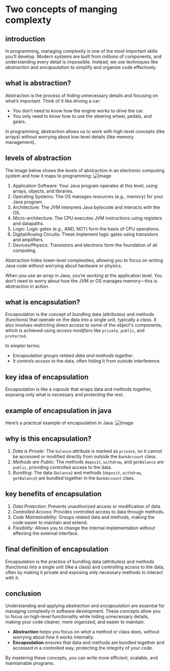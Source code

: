 Two concepts of manging complexty
=================================================

introduction
------------
In programming, managing complexity is one of the most important skills you’ll develop. Modern systems are built from millions of components, and understanding every detail is impossible. Instead, we use techniques like *abstraction* and *encapsulation* to simplify and organize code effectively.

what is  abstraction?
-------------------
Abstraction is the process of hiding unnecessary details and focusing on what’s important. Think of it like driving a car:
- You don’t need to know how the engine works to drive the car.
- You only need to know how to use the steering wheel, pedals, and gears.

In programming, abstraction allows us to work with high-level concepts (like arrays) without worrying about low-level details (like memory management).

levels of abstraction 
------------------------------------
The image below shows the levels of abstraction in an electronic computing system and how it maps to programming:
![Image](https://github.com/user-attachments/assets/2266e45f-7376-4aa0-a3f3-0545f1e5b34d)



1. Application Software: Your Java program operates at this level, using arrays, objects, and libraries.
2. Operating Systems: The OS manages resources (e.g., memory) for your Java program.
3. Architecture: The JVM interprets Java bytecode and interacts with the OS.
4. Micro-architecture: The CPU executes JVM instructions using registers and datapaths.
5. Logic: Logic gates (e.g., AND, NOT) form the basis of CPU operations.
6. Digital/Analog Circuits: These implement logic gates using transistors and amplifiers.
7. Devices/Physics: Transistors and electrons form the foundation of all computing.

Abstraction hides lower-level complexities, allowing you to focus on writing Java code without worrying about hardware or physics.

When you use an array in Java, you’re working at the application level. You don’t need to worry about how the JVM or OS manages memory—this is abstraction in action.

what is encapsulation?
----------------------
Encapsulation is the concept of bundling data (attributes) and methods (functions) that operate on the data into a single unit, typically a *class*. It also involves restricting direct access to some of the object's components, which is achieved using *access modifiers* like `private`, `public`, and `protected`.

In simpler terms:
- Encapsulation *groups related data and methods together*.
- It *controls access* to the data, often hiding it from outside interference.

key idea of encapsulation
-------------------------
Encapsulation is like a *capsule* that wraps data and methods together, exposing only what is necessary and protecting the rest.

example of encapsulation in java
--------------------------------
Here’s a practical example of encapsulation in Java:
![Image](https://github.com/user-attachments/assets/422289e5-6859-44e1-8c34-d1cfe1bc0403)



why is this encapsulation?
--------------------------
1. *Data is Private*: The `balance` attribute is marked as `private`, so it cannot be accessed or modified directly from outside the `BankAccount` class.
2. *Methods are Public*: The methods `deposit`, `withdraw`, and `getBalance` are `public`, providing controlled access to the data.
3. *Bundling*: The data (`balance`) and methods (`deposit`, `withdraw`, `getBalance`) are bundled together in the `BankAccount` class.

key benefits of encapsulation
-----------------------------
1. *Data Protection*: Prevents unauthorized access or modification of data.
2. *Controlled Access*: Provides controlled access to data through methods.
3. *Code Maintainability*: Groups related data and methods, making the code easier to maintain and extend.
4. *Flexibility*: Allows you to change the internal implementation without affecting the external interface.

final definition of encapsulation
---------------------------------
Encapsulation is the practice of bundling data (attributes) and methods (functions) into a single unit (like a class) and controlling access to the data, often by making it private and exposing only necessary methods to interact with it.


conclusion
--------------------
Understanding and applying *abstraction* and *encapsulation* are essential for managing complexity in software development. These concepts allow you to focus on high-level functionality while hiding unnecessary details, making your code cleaner, more organized, and easier to maintain.

- **Abstraction** helps you focus on *what* a method or class does, without worrying about *how* it works internally.
- **Encapsulation** ensures that data and methods are bundled together and accessed in a controlled way, protecting the integrity of your code.

By mastering these concepts, you can write more efficient, scalable, and maintainable programs.










